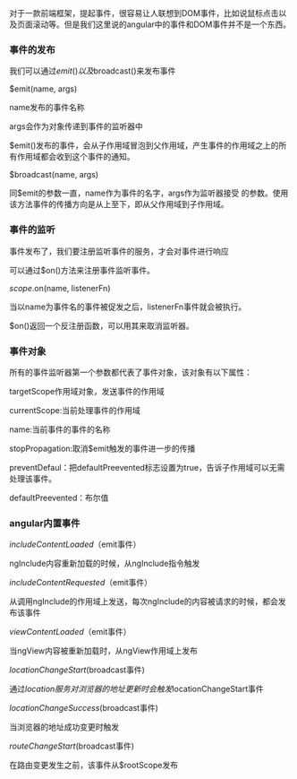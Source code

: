 对于一款前端框架，提起事件，很容易让人联想到DOM事件，比如说鼠标点击以及页面滚动等。但是我们这里说的angular中的事件和DOM事件并不是一个东西。

### 事件的发布

我们可以通过$emit()以及$broadcast()来发布事件

$emit(name, args)

name发布的事件名称

args会作为对象传递到事件的监听器中

$emit()发布的事件，会从子作用域冒泡到父作用域，产生事件的作用域之上的所有作用域都会收到这个事件的通知。



$broadcast(name, args)

同$emit的参数一直，name作为事件的名字，args作为监听器接受 的参数。使用该方法事件的传播方向是从上至下，即从父作用域到子作用域。

### 事件的监听

事件发布了，我们要注册监听事件的服务，才会对事件进行响应

可以通过$on()方法来注册事件监听事件。

$scope.$on(name, listenerFn)

当以name为事件名的事件被促发之后，listenerFn事件就会被执行。

$on()返回一个反注册函数，可以用其来取消监听器。

### 事件对象

所有的事件监听器第一个参数都代表了事件对象，该对象有以下属性：

targetScope作用域对象，发送事件的作用域

currentScope:当前处理事件的作用域

name:当前事件的事件的名称

stopPropagation:取消$emit触发的事件进一步的传播

preventDefaul：把defaultPreevented标志设置为true，告诉子作用域可以无需处理该事件。

defaultPreevented：布尔值

### angular内置事件

$includeContentLoaded（$emit事件）

ngInclude内容重新加载的时候，从ngInclude指令触发



$includeContentRequested（$emit事件）

从调用ngInclude的作用域上发送，每次ngInclude的内容被请求的时候，都会发布该事件



$viewContentLoaded（$emit事件）

当ngView内容被重新加载时，从ngView作用域上发布



$locationChangeStart($broadcast事件)

通过$location服务对浏览器的地址更新时会触发$locationChangeStart事件



$locationChangeSuccess($broadcast事件)

当浏览器的地址成功变更时触发



$routeChangeStart($broadcast事件)

在路由变更发生之前，该事件从$rootScope发布